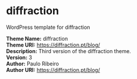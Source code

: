 # diffraction

WordPress template for diffraction

**Theme Name:** diffraction  
**Theme URI:** <https://diffraction.pt/blog/>  
**Description:** Third version of the diffraction theme.  
**Version:** 3  
**Author:** Paulo Ribeiro  
**Author URI:** <https://diffraction.pt/blog/>
